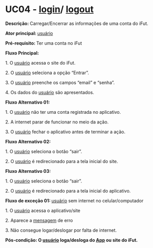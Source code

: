 # UC04 -  <a href="../../lexico/#login">login</a>/ <a href="../../lexico/#logout">logout</a>

<p class = "text-justify"><b>Descrição: </b>            Carregar/Encerrar as informações de uma conta do iFut.
</p>
<p class = "text-justify"><b>Ator principal: </b> <a href="../../lexico/#usuario">usuário</a></p>
<p class = "text-justify"><b>Pré-requisito: </b>Ter uma conta no iFut</p>
<b>Fluxo Principal:</b><p class = "text-justify"></p>
<p>1. O  <a href="../../lexico/#usuario">usuário</a> acessa o site do iFut.</p>
<p>2. O  <a href="../../lexico/#usuario">usuário</a> seleciona a opção “Entrar”.</p>
<p>3. O  <a href="../../lexico/#usuario">usuário</a> preenche os campos “email” e “senha”.</p>
<p>4. Os dados do  <a href="../../lexico/#usuario">usuário</a> são apresentados.</p>

<b>Fluxo Alternativo 01:</b><p class = "text-justify"></p>
<p>1. O  <a href="../../lexico/#usuario">usuário</a> não ter uma conta registrada no aplicativo.</p>
<p>2. A internet parar de funcionar no meio da ação.</p>
<p>3. O  <a href="../../lexico/#usuario">usuário</a> fechar o aplicativo antes de terminar a ação.</p>

<b>Fluxo Alternativo 02:</b><p class = "text-justify"></p>
<p>1. O  <a href="../../lexico/#usuario">usuário</a> seleciona o botão “sair”.</p>
<p>2. O  <a href="../../lexico/#usuario">usuário</a> é redirecionado para a tela inicial do site.</p>

<b>Fluxo Alternativo 03:</b><p class = "text-justify"></p>
<p>1. O  <a href="../../lexico/#usuario">usuário</a> seleciona o botão “sair”.</p>
<p>2. O  <a href="../../lexico/#usuario">usuário</a> é redirecionado para a tela inicial do aplicativo.</p>



<b>Fluxo de exceção 01: </b> <a href="../../lexico/#usuario">usuário</a> sem internet no celular/computador
<p class = "text-justify">1. O  <a href="../../lexico/#usuario">usuário</a> acessa o aplicativo/site</p>
<p class = "text-justify">2. Aparece a  <a href="../../lexico/#mensagem">mensagem</a> de erro</p>
<p class = "text-justify">3. Não consegue logar/deslogar por falta de internet.</p>
<p><b>Pós-condição: O  <a href="../../lexico/#usuario">usuário</a> loga/desloga do <a href="../../lexico/#App">App</a> ou site do iFut.</b></p>